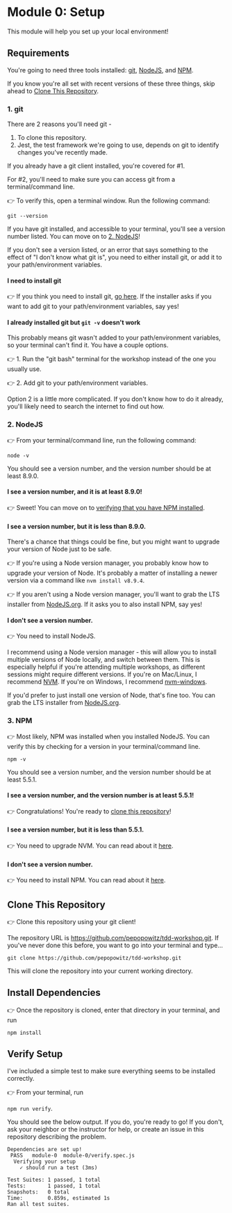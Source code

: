 # Module 0: Setup

This module will help you set up your local environment!

## Requirements

You're going to need three tools installed: [git](#1-git), [NodeJS](#2-nodejs), and [NPM](#3-npm).

If you know you're all set with recent versions of these three things, skip ahead to [Clone This Repository](#clone-this-repository).

### 1. git

There are 2 reasons you'll need git -

1. To clone this repository.
2. Jest, the test framework we're going to use, depends on git to identify changes you've recently made.

If you already have a git client installed, you're covered for #1.

For #2, you'll need to make sure you can access git from a terminal/command line.

👉 To verify this, open a terminal window. Run the following command:

`git --version`

If you have git installed, and accessible to your terminal, you'll see a version number listed. You can move on to [2. NodeJS](#2-nodejs)!

If you don't see a version listed, or an error that says something to the effect of "I don't know what git is", you need to either install git, or add it to your path/environment variables.

#### I need to install git

👉 If you think you need to install git, [go here](https://git-scm.com/downloads). If the installer asks if you want to add git to your path/environment variables, say yes!

#### I already installed git but `git -v` doesn't work

This probably means git wasn't added to your path/environment variables, so your terminal can't find it. You have a couple options.

👉 1. Run the "git bash" terminal for the workshop instead of the one you usually use.

👉 2. Add git to your path/environment variables.

Option 2 is a little more complicated. If you don't know how to do it already, you'll likely need to search the internet to find out how.

### 2. NodeJS

👉 From your terminal/command line, run the following command:

`node -v`

You should see a version number, and the version number should be at least 8.9.0.

#### I see a version number, and it is at least 8.9.0!

👉 Sweet! You can move on to [verifying that you have NPM installed](#3-npm).

#### I see a version number, but it is less than 8.9.0.

There's a chance that things could be fine, but you might want to upgrade your version of Node just to be safe.

👉 If you're using a Node version manager, you probably know how to upgrade your version of Node. It's probably a matter of installing a newer version via a command like `nvm install v8.9.4`.

👉 If you aren't using a Node version manager, you'll want to grab the LTS installer from [NodeJS.org](https://nodejs.org/en/). If it asks you to also install NPM, say yes!

#### I don't see a version number.

👉 You need to install NodeJS.

I recommend using a Node version manager - this will allow you to install multiple versions of Node locally, and switch between them. This is especially helpful if you're attending multiple workshops, as different sessions might require different versions. If you're on Mac/Linux, I recommend [NVM](https://github.com/creationix/nvm). If you're on Windows, I recommend [nvm-windows](https://github.com/coreybutler/nvm-windows).

If you'd prefer to just install one version of Node, that's fine too. You can grab the LTS installer from [NodeJS.org](https://nodejs.org/en/).

### 3. NPM

👉 Most likely, NPM was installed when you installed NodeJS. You can verify this by checking for a version in your terminal/command line.

`npm -v`

You should see a version number, and the version number should be at least 5.5.1.

#### I see a version number, and the version number is at least 5.5.1!

👉 Congratulations! You're ready to [clone this repository](#clone-this-repository)!

#### I see a version number, but it is less than 5.5.1.

👉 You need to upgrade NVM. You can read about it [here](https://docs.npmjs.com/getting-started/installing-node#install-npm--manage-npm-versions).

#### I don't see a version number.

👉 You need to install NPM. You can read about it [here](https://docs.npmjs.com/getting-started/installing-node#install-npm--manage-npm-versions).

## Clone This Repository

👉 Clone this repository using your git client!

The repository URL is https://github.com/pepopowitz/tdd-workshop.git. If you've never done this before, you want to go into your terminal and type...

`git clone https://github.com/pepopowitz/tdd-workshop.git`

This will clone the repository into your current working directory.

## Install Dependencies

👉 Once the repository is cloned, enter that directory in your terminal, and run

`npm install`

## Verify Setup

I've included a simple test to make sure everything seems to be installed correctly.

👉 From your terminal, run

`npm run verify`.

You should see the below output. If you do, you're ready to go! If you don't, ask your neighbor or the instructor for help, or create an issue in this repository describing the problem.

```
Dependencies are set up!
 PASS   module-0  module-0/verify.spec.js
  Verifying your setup
    ✓ should run a test (3ms)

Test Suites: 1 passed, 1 total
Tests:       1 passed, 1 total
Snapshots:   0 total
Time:        0.859s, estimated 1s
Ran all test suites.
```
